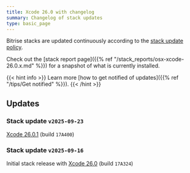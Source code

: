 ```yaml
---
title: Xcode 26.0 with changelog
summary: Changelog of stack updates
type: basic_page
---
```


Bitrise stacks are updated continuously according to the [stack update policy](https://devcenter.bitrise.io/en/infrastructure/build-stacks/stack-update-policy.html).

Check out the [stack report page]({{% ref "/stack_reports/osx-xcode-26.0.x.md" %}}) for a snapshot of what is currently installed.

{{< hint info >}}
Learn more [how to get notified of updates]({{% ref "/tips/Get notified" %}}).
{{< /hint >}}

## Updates

### Stack update `v2025-09-23`

[Xcode 26.0.1](https://developer.apple.com/documentation/xcode-release-notes/xcode-26-release-notes) (build `17A400`)

### Stack update `v2025-09-16`

Initial stack release with [Xcode 26.0](https://developer.apple.com/documentation/xcode-release-notes/xcode-26-release-notes) (build `17A324`)
